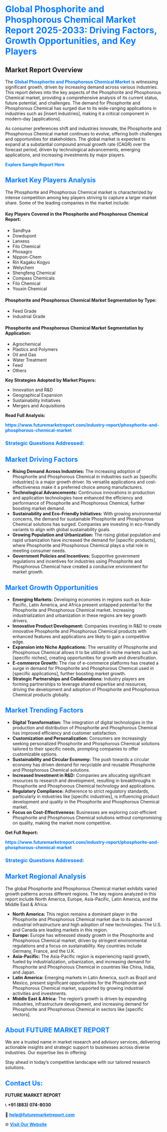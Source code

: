 <h1 style="color: #007BFF;">Global Phosphorite and Phosphorous Chemical Market Report 2025-2033: Driving Factors, Growth Opportunities, and Key Players</h1>

<section id="overview">
<h2>Market Report Overview</h2>
<p>The <a href="https://www.futuremarketreport.com/industry-report/phosphorite-and-phosphorous-chemical-market" style="color: #007BFF; text-decoration: none;"><strong>Global Phosphorite and Phosphorous Chemical Market</strong></a> is witnessing significant growth, driven by increasing demand across various industries. This report delves into the key aspects of the Phosphorite and Phosphorous Chemical market, providing a comprehensive analysis of its current status, future potential, and challenges. The demand for Phosphorite and Phosphorous Chemical has surged due to its wide-ranging applications in industries such as [insert industries], making it a critical component in modern-day [applications].</p>
<p>As consumer preferences shift and industries innovate, the Phosphorite and Phosphorous Chemical market continues to evolve, offering both challenges and opportunities for stakeholders. The global market is expected to expand at a substantial compound annual growth rate (CAGR) over the forecast period, driven by technological advancements, emerging applications, and increasing investments by major players.</p>
</section>

<section id="overview">
<p><a href="https://www.futuremarketreport.com/request-sample/reportId=31198" style="color: #007BFF; text-decoration: none;"><strong>Explore Sample Report Here</strong></a></p>
</section>

<section id="key-players">
<h2 style="color: #007BFF;">Market Key Players Analysis</h2>
<p>The Phosphorite and Phosphorous Chemical market is characterized by intense competition among key players striving to capture a larger market share. Some of the leading companies in the market include:</p>
<h4>Key Players Covered in the Phosphorite and Phosphorous Chemical Report:</h4>
<ul><li>Sandhya</li><li>Dowdupont</li><li>Lanxess</li><li>Filo Chemical</li><li>Phosagro</li><li>Nippon-Chem</li><li>Rin Kagaku Kogyo</li><li>Welychem</li><li>Shengfeng Chemical</li><li>Compass Chemicals</li><li>Filo Chemical</li><li>Youxin Chemical</li></ul>
<h4>Phosphorite and Phosphorous Chemical Market Segmentation by Type:</h4>
<ul><li>Feed Grade</li><li>Industrial Grade</li></ul>

<h4>Phosphorite and Phosphorous Chemical Market Segmentation by Application:</h4>
<ul><li>Agrochemical</li><li>Plastics and Polymers</li><li>Oil and Gas</li><li>Water Treatment</li><li>Feed</li><li>Others</li></ul>
<p><strong>Key Strategies Adopted by Market Players:</strong></p>
<ul>
<li>Innovation and R&D</li>
<li>Geographical Expansion</li>
<li>Sustainability Initiatives</li>
<li>Mergers and Acquisitions</li>
</ul>
</section>

<section>
<p><strong>Read Full Analysis: </strong></p><a href="https://www.futuremarketreport.com/industry-report/phosphorite-and-phosphorous-chemical-market" style="color: #007BFF; text-decoration: none;"><strong>https://www.futuremarketreport.com/industry-report/phosphorite-and-phosphorous-chemical-market</strong></a>
<h3 style="color: #007BFF;">Strategic Questions Addressed:</h3>
</section>

<section id="driving-factors">
<h2 style="color: #007BFF;">Market Driving Factors</h2>
<ul>
<li><strong>Rising Demand Across Industries:</strong> The increasing adoption of Phosphorite and Phosphorous Chemical in industries such as [specific industries] is a major growth driver. Its versatile applications and cost-effectiveness make it a preferred choice among manufacturers.</li>
<li><strong>Technological Advancements:</strong> Continuous innovations in production and application technologies have enhanced the efficiency and performance of Phosphorite and Phosphorous Chemical, further boosting market demand.</li>
<li><strong>Sustainability and Eco-Friendly Initiatives:</strong> With growing environmental concerns, the demand for sustainable Phosphorite and Phosphorous Chemical solutions has surged. Companies are investing in eco-friendly variants to align with global sustainability goals.</li>
<li><strong>Growing Population and Urbanization:</strong> The rising global population and rapid urbanization have increased the demand for [specific products], where Phosphorite and Phosphorous Chemical plays a vital role in meeting consumer needs.</li>
<li><strong>Government Policies and Incentives:</strong> Supportive government regulations and incentives for industries using Phosphorite and Phosphorous Chemical have created a conducive environment for market growth.</li>
</ul>
</section>

<section id="growth-opportunities">
<h2 style="color: #007BFF;">Market Growth Opportunities</h2>
<ul>
<li><strong>Emerging Markets:</strong> Developing economies in regions such as Asia-Pacific, Latin America, and Africa present untapped potential for the Phosphorite and Phosphorous Chemical market. Increasing industrialization and urbanization in these regions are key growth drivers.</li>
<li><strong>Innovative Product Development:</strong> Companies investing in R&D to create innovative Phosphorite and Phosphorous Chemical products with enhanced features and applications are likely to gain a competitive edge.</li>
<li><strong>Expansion into Niche Applications:</strong> The versatility of Phosphorite and Phosphorous Chemical allows it to be utilized in niche markets such as [specific niches], creating opportunities for growth and diversification.</li>
<li><strong>E-commerce Growth:</strong> The rise of e-commerce platforms has created a surge in demand for Phosphorite and Phosphorous Chemical used in [specific applications], further boosting market growth.</li>
<li><strong>Strategic Partnerships and Collaborations:</strong> Industry players are forming partnerships to leverage shared expertise and resources, driving the development and adoption of Phosphorite and Phosphorous Chemical products globally.</li>
</ul>
</section>

<section id="trending-factors">
<h2 style="color: #007BFF;">Market Trending Factors</h2>
<ul>
<li><strong>Digital Transformation:</strong> The integration of digital technologies in the production and distribution of Phosphorite and Phosphorous Chemical has improved efficiency and customer satisfaction.</li>
<li><strong>Customization and Personalization:</strong> Consumers are increasingly seeking personalized Phosphorite and Phosphorous Chemical solutions tailored to their specific needs, prompting companies to offer customizable options.</li>
<li><strong>Sustainability and Circular Economy:</strong> The push towards a circular economy has driven demand for recyclable and reusable Phosphorite and Phosphorous Chemical solutions.</li>
<li><strong>Increased Investment in R&D:</strong> Companies are allocating significant resources to research and development, resulting in breakthroughs in Phosphorite and Phosphorous Chemical technology and applications.</li>
<li><strong>Regulatory Compliance:</strong> Adherence to strict regulatory standards, particularly in industries like [specific industries], is influencing product development and quality in the Phosphorite and Phosphorous Chemical market.</li>
<li><strong>Focus on Cost-Effectiveness:</strong> Businesses are exploring cost-efficient Phosphorite and Phosphorous Chemical solutions without compromising on quality, making the market more competitive.</li>
</ul>
</section>

<section>
<p><strong>Get Full Report: </strong></p><a href="https://www.futuremarketreport.com/industry-report/phosphorite-and-phosphorous-chemical-market" style="color: #007BFF; text-decoration: none;"><strong>https://www.futuremarketreport.com/industry-report/phosphorite-and-phosphorous-chemical-market</strong></a>
<h3 style="color: #007BFF;">Strategic Questions Addressed:</h3>
</section>


<section id="regional-analysis">
<h2 style="color: #007BFF;">Market Regional Analysis</h2>
<p>The global Phosphorite and Phosphorous Chemical market exhibits varied growth patterns across different regions. The key regions analyzed in this report include North America, Europe, Asia-Pacific, Latin America, and the Middle East & Africa:</p>
<ul>
<li><strong>North America:</strong> This region remains a dominant player in the Phosphorite and Phosphorous Chemical market due to its advanced industrial infrastructure and high adoption of new technologies. The U.S. and Canada are leading markets in this region.</li>
<li><strong>Europe:</strong> Europe has witnessed steady growth in the Phosphorite and Phosphorous Chemical market, driven by stringent environmental regulations and a focus on sustainability. Key countries include Germany, France, and the U.K.</li>
<li><strong>Asia-Pacific:</strong> The Asia-Pacific region is experiencing rapid growth, fueled by industrialization, urbanization, and increasing demand for Phosphorite and Phosphorous Chemical in countries like China, India, and Japan.</li>
<li><strong>Latin America:</strong> Emerging markets in Latin America, such as Brazil and Mexico, present significant opportunities for the Phosphorite and Phosphorous Chemical market, supported by growing industrial activities and investments.</li>
<li><strong>Middle East & Africa:</strong> The region’s growth is driven by expanding industries, infrastructure development, and increasing demand for Phosphorite and Phosphorous Chemical in sectors like [specific sectors].</li>
</ul>
</section>

<footer>
<h2 style="color: #007BFF;">About FUTURE MARKET REPORT</h2>
<p>We are a trusted name in market research and advisory services, delivering actionable insights and strategic support to businesses across diverse industries. Our expertise lies in offering:</p>

<p>Stay ahead in today’s competitive landscape with our tailored research solutions.</p>

<h2 style="color: #007BFF;">Contact Us:</h2>
<p><strong>FUTURE MARKET REPORT</strong></p>
<p>📞 <strong>+91 (883) 074-8030</strong></p>
<p>📧 <strong><a href="mailto:help@futuremarketreport.com" style="color: #007BFF;">help@futuremarketreport.com</a></strong></p>
<p>🌐 <strong><a href="https://www.futuremarketreport.com/" style="color: #007BFF;">Visit Our Website</a></strong></p>
</footer>